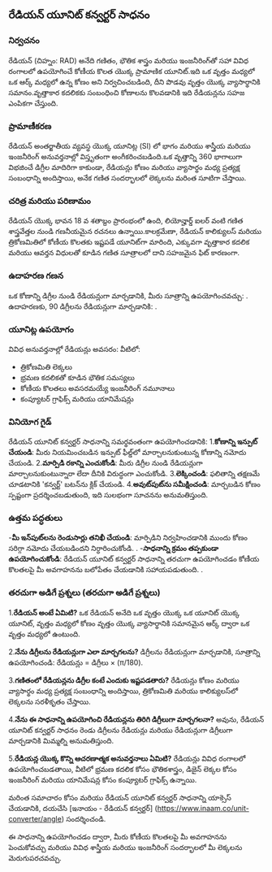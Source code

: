 ## రేడియన్ యూనిట్ కన్వర్టర్ సాధనం

### నిర్వచనం
రేడియన్ (చిహ్నం: RAD) అనేది గణితం, భౌతిక శాస్త్రం మరియు ఇంజనీరింగ్‌తో సహా వివిధ రంగాలలో ఉపయోగించే కోణీయ కొలత యొక్క ప్రామాణిక యూనిట్.ఇది ఒక వృత్తం మధ్యలో ఒక ఆర్క్ మధ్యలో ఉన్న కోణం అని నిర్వచించబడింది, దీని పొడవు వృత్తం యొక్క వ్యాసార్థానికి సమానం.వృత్తాకార కదలికకు సంబంధించి కోణాలను కొలవడానికి ఇది రేడియన్లను సహజ ఎంపికగా చేస్తుంది.

### ప్రామాణీకరణ
రేడియన్ అంతర్జాతీయ వ్యవస్థ యొక్క యూనిట్ల (SI) లో భాగం మరియు శాస్త్రీయ మరియు ఇంజనీరింగ్ అనువర్తనాల్లో విస్తృతంగా అంగీకరించబడింది.ఒక వృత్తాన్ని 360 భాగాలుగా విభజించే డిగ్రీల మాదిరిగా కాకుండా, రేడియన్లు కోణం మరియు వ్యాసార్థం మధ్య ప్రత్యక్ష సంబంధాన్ని అందిస్తాయి, అనేక గణిత సందర్భాలలో లెక్కలను మరింత సూటిగా చేస్తాయి.

### చరిత్ర మరియు పరిణామం
రేడియన్ యొక్క భావన 18 వ శతాబ్దం ప్రారంభంలో ఉంది, లియోన్హార్డ్ ఐలర్ వంటి గణిత శాస్త్రవేత్తల నుండి గణనీయమైన రచనలు ఉన్నాయి.కాలక్రమేణా, రేడియన్ కాలిక్యులస్ మరియు త్రికోణమితిలో కోణీయ కొలతకు ఇష్టపడే యూనిట్‌గా మారింది, ఎక్కువగా వృత్తాకార కదలిక మరియు ఆవర్తన విధులతో కూడిన గణిత సూత్రాలలో దాని సహజమైన ఫిట్ కారణంగా.

### ఉదాహరణ గణన
ఒక కోణాన్ని డిగ్రీల నుండి రేడియన్లుగా మార్చడానికి, మీరు సూత్రాన్ని ఉపయోగించవచ్చు:
.
ఉదాహరణకు, 90 డిగ్రీలను రేడియన్లుగా మార్చడానికి:
.

### యూనిట్ల ఉపయోగం
వివిధ అనువర్తనాల్లో రేడియన్లు అవసరం: వీటిలో:
- త్రికోణమితి లెక్కలు
- భ్రమణ కదలికతో కూడిన భౌతిక సమస్యలు
- కోణీయ కొలతలు అవసరమయ్యే ఇంజనీరింగ్ నమూనాలు
- కంప్యూటర్ గ్రాఫిక్స్ మరియు యానిమేషన్లు

### వినియోగ గైడ్
రేడియన్ యూనిట్ కన్వర్టర్ సాధనాన్ని సమర్థవంతంగా ఉపయోగించడానికి:
1.**కోణాన్ని ఇన్పుట్ చేయండి**: మీరు నియమించబడిన ఇన్పుట్ ఫీల్డ్‌లో మార్చాలనుకుంటున్న కోణాన్ని నమోదు చేయండి.
2.**మార్పిడి రకాన్ని ఎంచుకోండి**: మీరు డిగ్రీల నుండి రేడియన్లుగా మార్చాలనుకుంటున్నారా లేదా దీనికి విరుద్ధంగా ఎంచుకోండి.
3.**లెక్కించండి**: ఫలితాన్ని తక్షణమే చూడటానికి 'కన్వర్ట్' బటన్‌ను క్లిక్ చేయండి.
4.**అవుట్‌పుట్‌ను సమీక్షించండి**: మార్చబడిన కోణం స్పష్టంగా ప్రదర్శించబడుతుంది, ఇది సులభంగా సూచనను అనుమతిస్తుంది.

### ఉత్తమ పద్ధతులు
-**మీ ఇన్‌పుట్‌లను రెండుసార్లు తనిఖీ చేయండి**: మార్పిడిని నిర్వహించడానికి ముందు కోణం సరిగ్గా నమోదు చేయబడిందని నిర్ధారించుకోండి.
.
-**సాధనాన్ని క్రమం తప్పకుండా ఉపయోగించుకోండి**: రేడియన్ యూనిట్ కన్వర్టర్ సాధనాన్ని తరచుగా ఉపయోగించడం కోణీయ కొలతలపై మీ అవగాహనను బలోపేతం చేయడానికి సహాయపడుతుంది.
.

### తరచుగా అడిగే ప్రశ్నలు (తరచుగా అడిగే ప్రశ్నలు)

1.**రేడియన్ అంటే ఏమిటి?**
ఒక రేడియన్ అనేది ఒక వృత్తం యొక్క ఒక యూనిట్ యొక్క యూనిట్, వృత్తం మధ్యలో కోణం వృత్తం యొక్క వ్యాసార్థానికి సమానమైన ఆర్క్ ద్వారా ఒక వృత్తం మధ్యలో ఉంటుంది.

2.**నేను డిగ్రీలను రేడియన్లుగా ఎలా మార్చగలను?**
డిగ్రీలను రేడియన్లుగా మార్చడానికి, సూత్రాన్ని ఉపయోగించండి: రేడియన్లు = డిగ్రీలు × (π/180).

3.**గణితంలో రేడియన్లను డిగ్రీల కంటే ఎందుకు ఇష్టపడతారు?**
రేడియన్లు కోణం మరియు వ్యాసార్థం మధ్య ప్రత్యక్ష సంబంధాన్ని అందిస్తాయి, త్రికోణమితి మరియు కాలిక్యులస్‌లో లెక్కలను సరళీకృతం చేస్తాయి.

4.**నేను ఈ సాధనాన్ని ఉపయోగించి రేడియన్లను తిరిగి డిగ్రీలుగా మార్చగలనా?**
అవును, రేడియన్ యూనిట్ కన్వర్టర్ సాధనం రెండు డిగ్రీలను రేడియన్లు మరియు రేడియన్లుగా డిగ్రీలుగా మార్చడానికి మిమ్మల్ని అనుమతిస్తుంది.

5.**రేడియన్ల యొక్క కొన్ని ఆచరణాత్మక అనువర్తనాలు ఏమిటి?**
రేడియన్లు వివిధ రంగాలలో ఉపయోగించబడతాయి, వీటిలో భ్రమణ కదలిక కోసం భౌతికశాస్త్రం, డిజైన్ లెక్కల కోసం ఇంజనీరింగ్ మరియు యానిమేషన్ల కోసం కంప్యూటర్ గ్రాఫిక్స్ ఉన్నాయి.

మరింత సమాచారం కోసం మరియు రేడియన్ యూనిట్ కన్వర్టర్ సాధనాన్ని యాక్సెస్ చేయడానికి, దయచేసి [ఇనాయం - రేడియన్ కన్వర్టర్] (https://www.inaam.co/unit-converter/angle) సందర్శించండి.

ఈ సాధనాన్ని ఉపయోగించడం ద్వారా, మీరు కోణీయ కొలతలపై మీ అవగాహనను పెంచుకోవచ్చు మరియు వివిధ శాస్త్రీయ మరియు ఇంజనీరింగ్ సందర్భాలలో మీ లెక్కలను మెరుగుపరచవచ్చు.